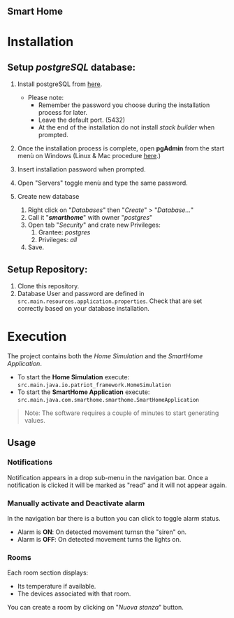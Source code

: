 Smart Home
----------

# Installation
## Setup _postgreSQL_ database:

1. Install postgreSQL from [here](https://www.enterprisedb.com/downloads/postgres-postgresql-downloads). 
   - Please note: 
     - Remember the password you choose during the installation process for later.
     - Leave the default port. (5432)
     - At the end of the installation do not install _stack builder_ when prompted.

2. Once the installation process is complete, open **pgAdmin** from the start menù on Windows (Linux & Mac procedure [here](https://www.enterprisedb.com/postgres-tutorials/connecting-postgresql-using-psql-and-pgadmin).)
3. Insert installation password when prompted. 
4. Open "Servers" toggle menù and type the same password.
5. Create new database 
   1. Right click on "_Databases_" then "_Create_" > "_Database..._"
   2. Call it "_**smarthome**_" with owner "_postgres_"
   4. Open tab "_Security_" and crate new Privileges: 
      1. Grantee: _postgres_ 
      2. Privileges: _all_
   5. Save.
   
## Setup Repository:
1. Clone this repository.
2. Database User and password are defined in `src.main.resources.application.properties`. Check that are set correctly based on your database installation.

# Execution
The project contains both the _Home Simulation_ and the _SmartHome Application_.
- To start the **Home Simulation** execute: `src.main.java.io.patriot_framework.HomeSimulation`
- To start the **SmartHome Application** execute: `src.main.java.com.smarthome.smarthome.SmartHomeApplication`

> Note: The software requires a couple of minutes to start generating values.


## Usage
### Notifications
Notification appears in a drop sub-menu in the navigation bar. Once a notification is clicked it will be marked as "read" 
and it will not appear again.

### Manually activate and Deactivate alarm
In the navigation bar there is a button you can click to toggle alarm status.
- Alarm is **ON**: On detected movement turnsn the "siren" on.
- Alarm is **OFF**: On detected movement turns the lights on.

### Rooms
Each room section displays:
- Its temperature if available.
- The devices associated with that room.

You can create a room by clicking on "_Nuova stanza_" button.
